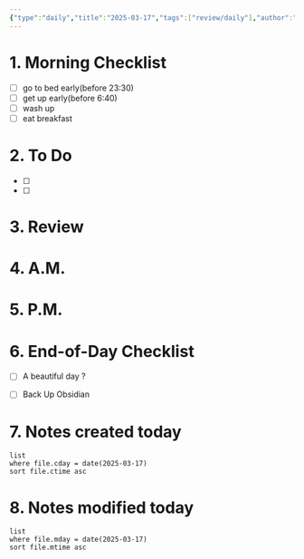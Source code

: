 ```yaml
---
{"type":"daily","title":"2025-03-17","tags":["review/daily"],"author":"codertoro","establish":"2025-03-17","location":"山西偏关","weather":"晴 -3~6℃","dg-publish":true,"permalink":"/Daily/2025/03/2025-03-17/","dgPassFrontmatter":true,"created":"2025-03-17T10:25:25.508+08:00","updated":"2025-03-17T10:25:25.889+08:00"}
---
```


# 1. Morning Checklist
- [ ] go to bed early(before 23:30)
- [ ] get up early(before 6:40)
- [ ] wash up
- [ ] eat breakfast
# 2. To Do
- [ ]  
- [ ] 

# 3. Review


# 4. A.M.
# 5. P.M.
# 6. End-of-Day Checklist
- [ ] A beautiful day ?
- [ ] Back Up Obsidian


# 7. Notes created today
```dataview
list
where file.cday = date(2025-03-17)
sort file.ctime asc
```

# 8. Notes modified today
```dataview
list
where file.mday = date(2025-03-17)
sort file.mtime asc
```
